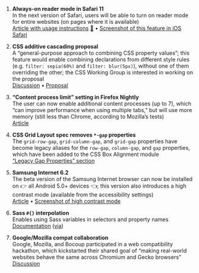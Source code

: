 1. **Always-on reader mode in Safari 11**  
In the next version of Safari, users will be able to turn on reader mode for entire websites (on pages where it is available)  
[Article with usage instructions](http://www.macworld.com/article/3206708/websites/how-to-use-reader-mode-in-safari-for-macos-high-sierra.html) [💬](https://twitter.com/zeldman/status/894598664957698048) • [Screenshot of this feature in iOS Safari](https://twitter.com/daytonlowell/status/894367386589069312)

1. **CSS additive cascading proposal**  
A “general-purpose approach to combining CSS property values”; this feature would enable combining declarations from different style rules (e.g. `filter: sepia(60%)` and `filter: blur(5px)`), without one of them overriding the other; the CSS Working Group is interested in working on the proposal  
[Discussion](https://twitter.com/davidbaron/status/894757721743933440) • [Proposal](https://github.com/w3c/csswg-drafts/issues/1594)

1. **“Content process limit” setting in Firefox Nightly**  
The user can now enable additional content processes (up to 7), which “can improve performance when using multiple tabs,” but will use more memory (still less than Chrome, according to Mozilla’s tests)  
[Article](https://blog.mozilla.org/blog/2017/08/08/webvr-new-speedy-features/)

1. **CSS Grid Layout spec removes `*-gap` properties**  
The `grid-row-gap`, `grid-column-gap`, and `grid-gap` properties have become legacy aliases for the `row-gap`, `column-gap`, and `gap` properties, which have been added to the CSS Box Alignment module  
[“Legacy Gap Properties” section](https://drafts.csswg.org/css-align-3/#gap-legacy)

1. **Samsung Internet 6.2**  
The beta version of the Samsung Internet browser can now be installed on 👉 all Android 5.0+ devices 👈; this version also introduces a high contrast mode (available from the accessibility settings)  
[Article](https://medium.com/samsung-internet-dev/big-news-for-our-new-samsung-internet-beta-v6-2-6199b6743cb9) • [Screenshot of high contrast mode](https://twitter.com/poshaughnessy/status/895334325910085632)

1. **Sass `#{}` interpolation**  
Enables using Sass variables in selectors and property names  
[Documentation](http://sass-lang.com/documentation/file.SASS_REFERENCE.html#Interpolation_____) ([via](https://gist.github.com/jareware/4738651))

1. **Google/Mozilla compat collaboration**  
Google, Mozilla, and Bocoup participated in a web compatibility hackathon, which kickstarted their shared goal of “making real-world websites behave the same across Chromium and Gecko browsers”  
[Discussion](https://twitter.com/RickByers/status/895851242647322628)
